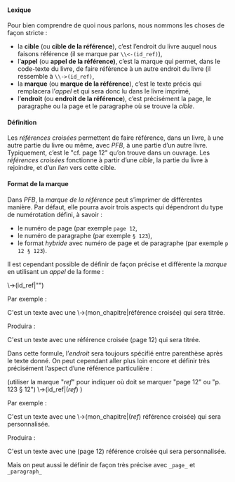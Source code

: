 #### Lexique
Pour bien comprendre de quoi nous parlons, nous nommons les choses de façon stricte :
* la **cible** (ou **cible de la référence**), c’est l’endroit du livre auquel nous faisons référence (il se marque par `\\<-(id_ref)`), 
* l’**appel** (ou **appel de la référence)**, c’est la marque qui permet, dans le code-texte du livre, de faire référence à un autre endroit du livre (il ressemble à `\\->(id_ref)`,
* la **marque** (ou **marque de la référence**), c’est le texte précis qui remplacera l’*appel* et qui sera donc lu dans le livre imprimé,
* l’**endroit** (ou **endroit de la référence**), c’est précisément la page, le paragraphe ou la page et le paragraphe où se trouve la *cible*.

#### Définition
Les *références croisées* permettent de faire référence, dans un livre, à une autre partie du livre ou même, avec _PFB_, à une partie d’un autre livre. Typiquement, c’est le "cf. page 12" qu’on trouve dans un ouvrage.
Les *références croisées* fonctionne à partir d’une *cible*, la partie du livre à rejoindre, et d’un *lien* vers cette cible.

#### Format de la marque

Dans _PFB_, la *marque de la référence* peut s’imprimer de différentes manière. Par défaut, elle pourra avoir trois aspects qui dépendront du type de numérotation défini, à savoir :

* le numéro de page (par exemple `page 12`,
* le numéro de paragraphe (par exemple `§ 123`),
* le format *hybride* avec numéro de page et de paragraphe (par exemple `p 12 § 123`).

Il est cependant possible de définir de façon précise et différente la *marque* en utilisant un *appel* de la forme :

\\->(id_ref|"<le texte de la marque>")

Par exemple :

C'est un texte avec une \\->(mon_chapitre|référence croisée) qui sera titrée.

Produira :

C'est un texte avec une référence croisée (page 12) qui sera titrée.

Dans cette formule, l’*endroit* sera toujours spécifié entre parenthèse après le texte donné. On peut cependant aller plus loin encore et définir très précisément l’aspect d’une référence particulière :

(utiliser la marque "_ref_" pour indiquer où doit se marquer "page 12" ou "p. 123 § 12")
\\->(id_ref|(_ref_) <le texte>)

Par exemple :

C'est un texte avec une \\->(mon_chapitre|(_ref_) référence croisée) qui sera personnalisée.

Produira :

C'est un texte avec une (page 12) référence croisée qui sera personnalisée.

Mais on peut aussi le définir de façon très précise avec `_page_` et `_paragraph_`


